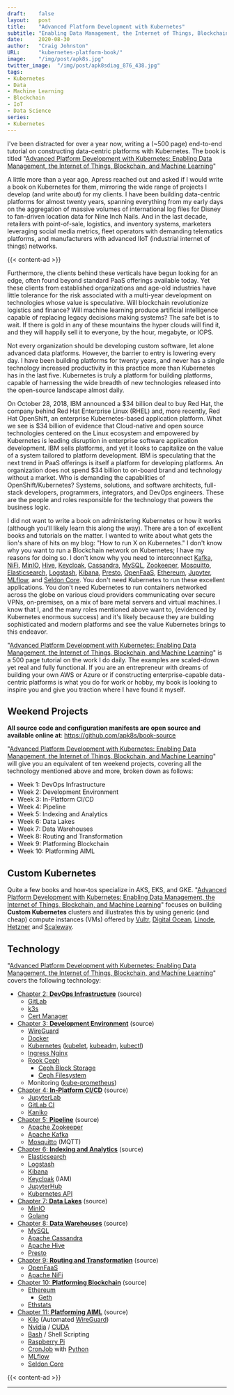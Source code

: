 ```yaml
---
draft:    false
layout:   post
title:    "Advanced Platform Development with Kubernetes"
subtitle: "Enabling Data Management, the Internet of Things, Blockchain, and Machine Learning"
date:     2020-08-30
author:   "Craig Johnston"
URL:      "kubernetes-platform-book/"
image:    "/img/post/apk8s.jpg"
twitter_image:  "/img/post/apk8sdiag_876_438.jpg"
tags:
- Kubernetes
- Data
- Machine Learning
- Blockchain
- IoT
- Data Science
series:
- Kubernetes
---
```


I've been distracted for over a year now, writing a (~500 page) end-to-end tutorial on constructing data-centric platforms with Kubernetes. The book is titled "[Advanced Platform Development with Kubernetes: Enabling Data Management, the Internet of Things, Blockchain, and Machine Learning]"

A little more than a year ago, Apress reached out and asked if I would write a book on Kubernetes for them, mirroring the wide range of projects I develop (and write about) for my clients. I have been building data-centric platforms for almost twenty years, spanning everything from my early days on the aggregation of massive volumes of international log files for Disney to fan-driven location data for Nine Inch Nails. And in the last decade, retailers with point-of-sale, logistics, and inventory systems, marketers leveraging social media metrics, fleet operators with demanding telematics platforms, and manufacturers with advanced IIoT (industrial internet of things) networks.

{{< content-ad >}}

Furthermore, the clients behind these verticals have begun looking for an edge, often found beyond standard PaaS offerings available today. Yet these clients from established organizations and age-old industries have little tolerance for the risk associated with a multi-year development on technologies whose value is speculative. Will blockchain revolutionize logistics and finance? Will machine learning produce artificial intelligence capable of replacing legacy decisions making systems? The safe bet is to wait. If there is gold in any of these mountains the hyper clouds will find it, and they will happily sell it to everyone, by the hour, megabyte, or IOPS.

Not every organization should be developing custom software, let alone advanced data platforms. However, the barrier to entry is lowering every day. I have been building platforms for twenty years, and never has a single technology increased productivity in this practice more than Kubernetes has in the last five. Kubernetes is truly a platform for building platforms, capable of harnessing the wide breadth of new technologies released into the open-source landscape almost daily.

On October 28, 2018, IBM announced a $34 billion deal to buy Red Hat, the company behind Red Hat Enterprise Linux (RHEL) and, more recently, Red Hat OpenShift, an enterprise Kubernetes-based application platform. What we see is $34 billion of evidence that Cloud-native and open source technologies centered on the Linux ecosystem and empowered by Kubernetes is leading disruption in enterprise software application development. IBM sells platforms, and yet it looks to capitalize on the value of a system tailored to platform development. IBM is speculating that the next trend in PaaS offerings is itself a platform for developing platforms. An organization does not spend $34 billion to on-board brand and technology without a market. Who is demanding the capabilities of OpenShift/Kubernetes? Systems, solutions, and software architects, full-stack developers, programmers, integrators, and DevOps engineers. These are the people and roles responsible for the technology that powers the business logic.

I did not want to write a book on administering Kubernetes or how it works (although you'll likely learn this along the way). There are a ton of excellent books and tutorials on the matter. I wanted to write about what gets the lion's share of hits on my blog: "How to run X on Kubernetes." I don't know why you want to run a Blockchain network on Kubernetes; I have my reasons for doing so. I don't know why you need to interconnect [Kafka], [NiFi], [MinIO], [Hive], [Keycloak], [Cassandra], [MySQL], [Zookeeper], [Mosquitto], [Elasticsearch], [Logstash], [Kibana], [Presto], [OpenFaaS], [Ethereum], [Jupyter], [MLflow], and [Seldon Core]. You don't need Kubernetes to run these excellent applications. You don't need Kubernetes to run containers networked across the globe on various cloud providers communicating over secure VPNs, on-premises, on a mix of bare metal servers and virtual machines. I know that I, and the many roles mentioned above want to, (evidenced by Kubernetes enormous success) and it's likely because they are building sophisticated and modern platforms and see the value Kubernetes brings to this endeavor.

"[Advanced Platform Development with Kubernetes: Enabling Data Management, the Internet of Things, Blockchain, and Machine Learning]" is a 500 page tutorial on the work I do daily. The examples are scaled-down yet real and fully functional. If you are an entrepreneur with dreams of building your own AWS or Azure or if constructing enterprise-capable data-centric platforms is what you do for work or hobby, my book is looking to inspire you and give you traction where I have found it myself.

## Weekend Projects

**All source code and configuration manifests are open source and available online at**: https://github.com/apk8s/book-source

"[Advanced Platform Development with Kubernetes: Enabling Data Management, the Internet of Things, Blockchain, and Machine Learning]" will give you an equivalent of ten weekend projects, covering all the technology mentioned above and more, broken down as follows:
 
- Week 1: DevOps Infrastructure
- Week 2: Development Environment
- Week 3: In-Platform CI/CD
- Week 4: Pipeline
- Week 5: Indexing and Analytics
- Week 6: Data Lakes
- Week 7: Data Warehouses
- Week 8: Routing and Transformation
- Week 9: Platforming Blockchain
- Week 10: Platforming AIML

## Custom Kubernetes

Quite a few books and how-tos specialize in AKS, EKS, and GKE.  "[Advanced Platform Development with Kubernetes: Enabling Data Management, the Internet of Things, Blockchain, and Machine Learning]" focuses on building **Custom Kubernetes** clusters and illustrates this by using generic (and cheap) compute instances (VMs) offered by [Vultr], [Digital Ocean], [Linode], [Hetzner] and [Scaleway].

## Technology

"[Advanced Platform Development with Kubernetes: Enabling Data Management, the Internet of Things, Blockchain, and Machine Learning]" covers the following technology:

- [Chapter 2: **DevOps Infrastructure**] (source)
  - [GitLab]
  - [k3s]
  - [Cert Manager]
- [Chapter 3: **Development Environment**] (source)
  - [WireGuard]
  - [Docker]
  - [Kubernetes] ([kubelet], [kubeadm], [kubectl])
  - [Ingress Nginx]
  - [Rook Ceph]
    - [Ceph Block Storage]
    - [Ceph Filesystem]
  - Monitoring ([kube-prometheus])
- [Chapter 4: **In-Platform CI/CD**] (source)
  - [JupyterLab]
  - [GitLab CI]
  - [Kaniko]
- [Chapter 5: **Pipeline**] (source)
  - [Apache Zookeeper]
  - [Apache Kafka]
  - [Mosquitto] (MQTT)
- [Chapter 6: **Indexing and Analytics**] (source)
  - [Elasticsearch]
  - [Logstash]
  - [Kibana]
  - [Keycloak] (IAM)
  - [JupyterHub]
  - [Kubernetes API]
- [Chapter 7: **Data Lakes**] (source)
  - [MinIO]
  - [Golang]
- [Chapter 8: **Data Warehouses**] (source)
  - [MySQL]
  - [Apache Cassandra]
  - [Apache Hive]
  - [Presto]
- [Chapter 9: **Routing and Transformation**] (source)
  - [OpenFaaS]
  - [Apache NiFi]
- [Chapter 10: **Platforming Blockchain**] (source)
  - [Ethereum]
    - [Geth]
  - [Ethstats]
- [Chapter 11: **Platforming AIML**] (source)
  - [Kilo] (Automated [WireGuard])
  - [Nvidia] / [CUDA]
  - [Bash] / Shell Scripting
  - [Raspberry Pi]
  - [CronJob] with [Python]
  - [MLflow]
  - [Seldon Core]

{{< content-ad >}}

---

[Chapter 2: **DevOps Infrastructure**]: https://github.com/apk8s/book-source/tree/master/chapter-02
[Chapter 3: **Development Environment**]: https://github.com/apk8s/book-source/tree/master/chapter-03
[Chapter 4: **In-Platform CI/CD**]: https://github.com/apk8s/book-source/tree/master/chapter-04
[Chapter 5: **Pipeline**]: https://github.com/apk8s/book-source/tree/master/chapter-05
[Chapter 6: **Indexing and Analytics**]: https://github.com/apk8s/book-source/tree/master/chapter-06
[Chapter 7: **Data Lakes**]: https://github.com/apk8s/book-source/tree/master/chapter-07
[Chapter 8: **Data Warehouses**]: https://github.com/apk8s/book-source/tree/master/chapter-08
[Chapter 9: **Routing and Transformation**]: https://github.com/apk8s/book-source/tree/master/chapter-09
[Chapter 10: **Platforming Blockchain**]: https://github.com/apk8s/book-source/tree/master/chapter-10
[Chapter 11: **Platforming AIML**]: https://github.com/apk8s/book-source/tree/master/chapter-11

[Advanced Platform Development with Kubernetes: Enabling Data Management, the Internet of Things, Blockchain, and Machine Learning]: https://amzn.to/3hAZUvx
[Kafka]: https://kafka.apache.org/
[Apache Kafka]: https://kafka.apache.org/
[Apache NiFi]: https://nifi.apache.org/
[NiFi]: https://nifi.apache.org/
[MinIO]: https://min.io/
[Apache Hive]: https://hive.apache.org/
[Hive]: https://hive.apache.org/
[Keycloak]: https://www.keycloak.org/
[Cassandra]: https://cassandra.apache.org/
[Apache Cassandra]: https://cassandra.apache.org/
[MySQL]: https://www.mysql.com/
[Zookeeper]: https://zookeeper.apache.org/
[Apache Zookeeper]: https://zookeeper.apache.org/
[Mosquitto]: https://mosquitto.org/
[Elasticsearch]: https://www.elastic.co/elasticsearch/
[Logstash]: https://www.elastic.co/logstash
[Kibana]: https://www.elastic.co/kibana
[Presto]: https://prestodb.io/
[OpenFaaS]: https://www.openfaas.com/
[Ethereum]: https://ethereum.org/en/
[MLflow]: https://mlflow.org/
[Seldon Core]: https://www.seldon.io/tech/products/core/
[Jupyter]: https://jupyter.org/
[Vultr]: https://www.vultr.com/?ref=7418713
[Digital Ocean]: https://m.do.co/c/97b733e7eba4
[Linode]: https://www.linode.com/?r=848a6b0b21dc8edd33124f05ec8f99207ccddfde
[Hetzner]: https://hetzner.cloud/?ref=MKrfJcJkRliR
[Scaleway]: https://www.scaleway.com/en/
[GitLab]: https://about.gitlab.com/
[k3s]: https://k3s.io/
[Cert Manager]: https://cert-manager.io/
[WireGuard]: https://www.wireguard.com/
[Docker]: https://www.docker.com/
[Kubernetes]: https://kubernetes.io/
[kubelet]: https://kubernetes.io/docs/reference/command-line-tools-reference/kubelet/
[kubeadm]: https://kubernetes.io/docs/setup/production-environment/tools/kubeadm/create-cluster-kubeadm/
[kubectl]: https://kubernetes.io/docs/reference/kubectl/overview/
[Ingress Nginx]: https://github.com/kubernetes/ingress-nginx
[Rook Ceph]: https://rook.io/docs/rook/v1.4/ceph-storage.html
[Ceph Block Storage]: https://rook.io/docs/rook/v1.4/ceph-block.html
[Ceph Filesystem]: https://rook.io/docs/rook/v1.4/ceph-filesystem.html
[kube-prometheus]: https://github.com/prometheus-operator/kube-prometheus
[JupyterLab]: https://github.com/jupyterlab/jupyterlab
[GitLab CI]: https://docs.gitlab.com/ce/ci/
[Kaniko]: https://github.com/GoogleContainerTools/kaniko
[JupyterHub]: https://jupyter.org/hub
[Kubernetes API]: https://kubernetes.io/docs/concepts/overview/kubernetes-api/
[Geth]: https://geth.ethereum.org/
[Ethstats]: https://github.com/cubedro/eth-netstats
[Kilo]: https://github.com/squat/kilo
[Nvidia]: https://www.nvidia.com/en-us/
[CUDA]: https://developer.nvidia.com/cuda-zone
[Bash]: https://www.gnu.org/software/bash/
[Raspberry Pi]: https://www.raspberrypi.org/
[CronJob]: https://kubernetes.io/docs/concepts/workloads/controllers/cron-jobs/
[Python]: https://www.python.org/
[Golang]: https://golang.org/
